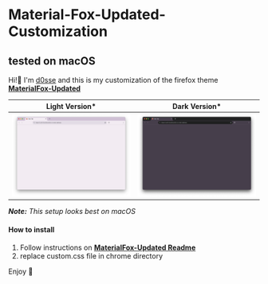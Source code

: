 # Material-Fox-Updated-Customization 
## tested on macOS

Hi!👋
I'm [d0sse](https://github.com/d0sse) and this is my customization of the firefox theme **[MaterialFox-Updated](https://github.com/M0kh/MaterialFox-Updated)** 

| Light Version* | Dark Version* |
|---|---|
|![Light Screenshot](screen-light.png "Screen")|![Dark Screenshot](screen-dark.png "Screen")|

_**Note:** This setup looks best on macOS_


#### How to install
1. Follow instructions on **[MaterialFox-Updated Readme](https://github.com/M0kh/MaterialFox-Updated?tab=readme-ov-file#recommended-instructions)** 
2. replace custom.css file in chrome directory 

Enjoy 🎉
